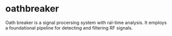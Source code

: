 # oathbreaker
Oath breaker is a signal procersing system with ral-time analysis. It employs a foundational pipeline for detecting and filtering RF signals. 
